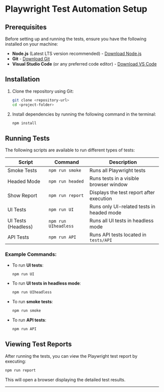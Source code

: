 # Playwright Test Automation Setup

## Prerequisites

Before setting up and running the tests, ensure you have the following installed on your machine:

- **Node.js** (Latest LTS version recommended) - [Download Node.js](https://nodejs.org/)
- **Git** - [Download Git](https://git-scm.com/)
- **Visual Studio Code** (or any preferred code editor) - [Download VS Code](https://code.visualstudio.com/)

## Installation

1. Clone the repository using Git:

   ```sh
   git clone <repository-url>
   cd <project-folder>
   ```

2. Install dependencies by running the following command in the terminal:
   ```sh
   npm install
   ```

## Running Tests

The following scripts are available to run different types of tests:

| Script              | Command              | Description                               |
| ------------------- | -------------------- | ----------------------------------------- |
| Smoke Tests         | `npm run smoke`      | Runs all Playwright tests                 |
| Headed Mode         | `npm run headed`     | Runs tests in a visible browser window    |
| Show Report         | `npm run report`     | Displays the test report after execution  |
| UI Tests            | `npm run UI`         | Runs only UI-related tests in headed mode |
| UI Tests (Headless) | `npm run UIheadless` | Runs all UI tests in headless mode        |
| API Tests           | `npm run API`        | Runs API tests located in `tests/API`     |

### Example Commands:

- To run **UI tests**:
  ```sh
  npm run UI
  ```
- To run **UI tests in headless mode**:
  ```sh
  npm run UIheadless
  ```
- To run **smoke tests**:
  ```sh
  npm run smoke
  ```
- To run **API tests**:
  ```sh
  npm run API
  ```

## Viewing Test Reports

After running the tests, you can view the Playwright test report by executing:

```sh
npm run report
```

This will open a browser displaying the detailed test results.

---
